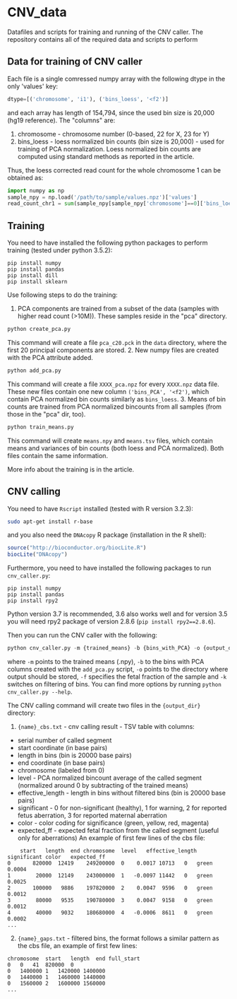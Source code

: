 # CNV_data

Datafiles and scripts for training and running of the CNV caller. The repository contains all of the required data and scripts to perform 

## Data for training of CNV caller

Each file is a single comressed numpy array with the following dtype in the only 'values' key:
```python 
dtype=[('chromosome', 'i1'), ('bins_loess', '<f2')] 
```
and each array has length of 154,794, since the used bin size is 20,000 (hg19 reference). The "columns" are:
1. chromosome - chromosome number (0-based, 22 for X, 23 for Y)
2. bins_loess - loess normalized bin counts (bin size is 20,000) - used for training of PCA normalization. Loess normalized bin counts are computed using standard methods as reported in the article. 

Thus, the loess corrected read count for the whole chromosome 1 can be obtained as:
```python
import numpy as np
sample_npy = np.load('/path/to/sample/values.npz')['values']
read_count_chr1 = sum(sample_npy[sample_npy['chromosome']==0]['bins_loess'])
```

## Training

You need to have installed the following python packages to perform training (tested under python 3.5.2):
```
pip install numpy
pip install pandas
pip install dill
pip install sklearn
```

Use following steps to do the training:
1. PCA components are trained from a subset of the data (samples with higher read count (>10M)). These samples reside in the "pca" directory.
```python 
python create_pca.py
```
This command will create a file `pca_c20.pck` in the `data` directory, where the first 20 principal components are stored. 
2. New numpy files are created with the PCA attribute added.
```python 
python add_pca.py
```
This command will create a file `XXXX_pca.npz` for every `XXXX.npz` data file. These new files contain one new column `('bins_PCA', '<f2')`, which contain PCA normalized bin counts similarly as `bins_loess`.
3. Means of bin counts are trained from PCA normalized bincounts from all samples (from those in the "pca" dir, too). 
```python 
python train_means.py
```
This command will create `means.npy` and `means.tsv` files, which contain means and variances of bin counts (both loess and PCA normalized). Both files contain the same information. 

More info about the training is in the article. 

## CNV calling

You need to have `Rscript` installed (tested with R version 3.2.3):
```bash
sudo apt-get install r-base
```
and you also need the `DNAcopy` R package (installation in the R shell):
```R
source("http://bioconductor.org/biocLite.R")
biocLite("DNAcopy")
```

Furthermore, you need to have installed the following packages to run `cnv_caller.py`:
```
pip install numpy
pip install pandas
pip install rpy2
```
Python version 3.7 is recommended, 3.6 also works well and for version 3.5 you will need rpy2 package of version 2.8.6 (`pip install rpy2==2.8.6`).

Then you can run the CNV caller with the following:
```python 
python cnv_caller.py -m {trained_means} -b {bins_with_PCA} -o {output_dir} -k -f {fetal_fraction}
```
where `-m` points to the trained means (.npy), `-b` to the bins with PCA columns created with the `add_pca.py` script, `-o` points to the directory where output should be stored, `-f` specifies the fetal fraction of the sample and `-k` switches on filtering of bins. You can find more options by running `python cnv_caller.py --help`.

The CNV calling command will create two files in the `{output_dir}` directory:
1. `{name}_cbs.txt` - cnv calling result - TSV table with columns: 
 - serial number of called segment
 - start coordinate (in base pairs)
 - length in bins (bin is 20000 base pairs)
 - end coordinate (in base pairs)
 - chromosome (labeled from 0)
 - level - PCA normalized bincount average of the called segment (normalized around 0 by subtracting of the trained means)
 - effective_length - length in bins without filtered bins (bin is 20000 base pairs)
 - significant - 0 for non-significant (healthy), 1 for warning, 2 for reported fetus aberration, 3 for reported maternal aberration
 - color - color coding for significance (green, yellow, red, magenta)
 - expected_ff - expected fetal fraction from the called segment (useful only for aberrations)
An example of first few lines of the cbs file:
```
	start	length	end	chromosome	level	effective_length	significant	color	expected_ff
0	    820000	12419	 249200000	0	 0.0017	10713	0	green	 0.0004
1	     20000	12149	 243000000	1	-0.0097	11442	0	green	 0.0025
2	    100000	 9886	 197820000	2	 0.0047	 9596	0	green	 0.0012
3	     80000	 9535	 190780000	3	 0.0047	 9158	0	green	 0.0012
4	     40000	 9032	 180680000	4	-0.0006	 8611	0	green	 0.0002
...
```
2. `{name}_gaps.txt` - filtered bins, the format follows a similar pattern as the cbs file, an example of first few lines:
```
chromosome	start	length	end	full_start
0	0	41	820000	0
0	1400000	1	1420000	1400000
0	1440000	1	1460000	1440000
0	1560000	2	1600000	1560000
...
```
